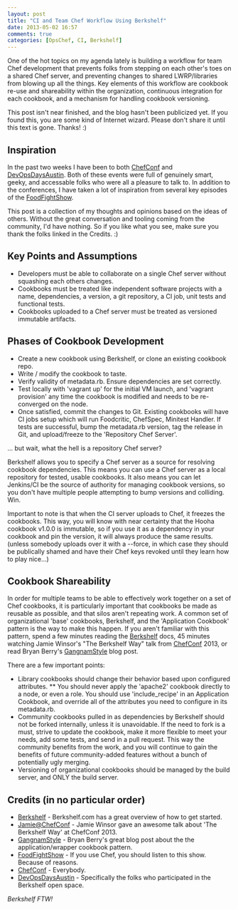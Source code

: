 ```yaml
---
layout: post
title: "CI and Team Chef Workflow Using Berkshelf"
date: 2013-05-02 16:57
comments: true
categories: [OpsChef, CI, Berkshelf]
---
```


One of the hot topics on my agenda lately is building a workflow for team Chef development that prevents folks from
stepping on each other's toes on a shared Chef server, and preventing changes to shared LWRP/libraries from blowing up
all the things.  Key elements of this workflow are cookbook re-use and shareability within the organization, continuous
integration for each cookbook, and a mechanism for handling cookbook versioning.

<!--more-->


This post isn't near finished, and the blog hasn't been publicized yet.  If you found this, you are some kind of Internet wizard.  Please don't share it until this text is gone.  Thanks!  :)


Inspiration
-----------

In the past two weeks I have been to both [ChefConf] and [DevOpsDaysAustin].  Both of these events were full of genuinely
smart, geeky, and accessable folks who were all a pleasure to talk to. In addition to the conferences, I have taken a
lot of inspiration from several key episodes of the [FoodFightShow].

This post is a collection of my thoughts and opinions based on the ideas of others.  Without the great conversation and tooling coming from the community, I'd have nothing.  So if you like what you see, make sure you thank the folks linked in the Credits.  :)


Key Points and Assumptions
--------------------------
- Developers must be able to collaborate on a single Chef server without squashing each others changes.
- Cookbooks must be treated like independent software projects with a name, dependencies, a version, a git repository, a CI job, unit tests and functional tests.
- Cookbooks uploaded to a Chef server must be treated as versioned immutable artifacts.  

Phases of Cookbook Development
------------------------------

* Create a new cookbook using Berkshelf, or clone an existing cookbook repo.
* Write / modify the cookbook to taste.
* Verify validity of metadata.rb.  Ensure dependencies are set correctly.
* Test locally with 'vagrant up' for the initial VM launch, and 'vagrant provision' any time the cookbook is modified and needs to be re-converged on the node.
* Once satisfied, commit the changes to Git.  Existing cookbooks will have CI jobs setup which will run Foodcritic, ChefSpec, Minitest Handler.  If tests are successful, bump the metadata.rb version, tag the release in Git, and upload/freeze to the 'Repository Chef Server'.

... but wait, what the hell is a repository Chef server?

Berkshelf allows you to specify a Chef server as a source for resolving cookbook dependencies.  This means you can use a Chef server as a local repository for tested, usable cookbooks.  It also means you can let Jenkins/CI be the source of authority for managing cookbook versions, so you don't have multiple people attempting to bump versions and colliding.  Win.

Important to note is that when the CI server uploads to Chef, it freezes the cookbooks.  This way, you will know with near certainty that the Hooha cookbook v1.0.0 is immutable, so if you use it as a dependency in your cookbook and pin the version, it will always produce the same results. (unless somebody uploads over it with a --force, in which case they should be publically shamed and have their Chef keys revoked until they learn how to play nice...)

Cookbook Shareability
---------------------

In order for multiple teams to be able to effectively work together on a set of Chef cookbooks, it is particularly important that cookbooks be made as reusable as possible, and that silos aren't repeating work.  A common set of organizational 'base' cookbooks, Berkshelf, and the 'Application Cookbook' pattern is the way to make this happen.  If you aren't familiar with this pattern, spend a few minutes reading the [Berkshelf] docs, 45 minutes watching Jamie Winsor's "The Berkshelf Way" talk from [ChefConf] 2013, or read Bryan Berry's [GangnamStyle] blog post. 

There are a few important points:

* Library cookbooks should change their behavior based upon configured attributes.
** You should never apply the 'apache2' cookbook directly to a node, or even a role.  You should use 'include_recipe' in an Application Cookbook, and override all of the attributes you need to configure in its metadata.rb.
* Community cookbooks pulled in as dependencies by Berkshelf should not be forked internally, unless it is unavoidable.  If the need to fork is a must, strive to update the cookbook, make it more flexible to meet your needs, add some tests, and send in a pull request.  This way the community benefits from the work, and you will continue to gain the benefits of future community-added features without a bunch of potentially ugly merging.
* Versioning of organizational cookbooks should be managed by the build server, and ONLY the build server.

Credits (in no particular order)
--------------------------------

* [Berkshelf] - Berkshelf.com has a great overview of how to get started.
* [Jamie@ChefConf] - Jamie Winsor gave an awesome talk about 'The Berkshelf Way' at ChefConf 2013.
* [GangnamStyle] - Bryan Berry's great blog post about the the application/wrapper cookbook pattern.
* [FoodFightShow] - If you use Chef, you should listen to this show.  Because of reasons.
* [ChefConf] - Everybody.
* [DevOpsDaysAustin] - Specifically the folks who participated in the Berkshelf open space.



*Berkshelf FTW!*

  [Berkshelf]: http://berkshelf.com/
  [Jamie@ChefConf]: http://www.youtube.com/watch?v=hYt0E84kYUI
  [GangnamStyle]: http://devopsanywhere.blogspot.com/2012/11/how-to-write-reusable-chef-cookbooks.html
  [FoodFightShow]: http://www.foodfightshow.org
  [ChefConf]: http://chefconf.opscode.com/
  [DevOpsDaysAustin]: http://devopsdays.org/events/2013-austin/
  
  

    
